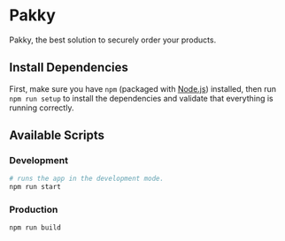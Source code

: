# Pakky

Pakky, the best solution to securely order your products.

## Install Dependencies

First, make sure you have `npm` (packaged with
[Node.js](https://nodejs.org)) installed, then run `npm run setup` to install
the dependencies and validate that everything is running correctly.

## Available Scripts

### Development

```bash
# runs the app in the development mode.
npm run start
```

### Production

```bash
npm run build
```
